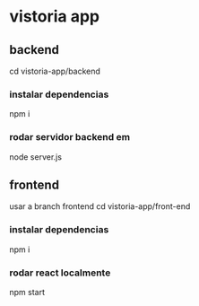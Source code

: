 # vistoria app

## backend
cd  vistoria-app/backend

### instalar dependencias
npm i

### rodar servidor backend em
node server.js

## frontend
usar a branch frontend
cd vistoria-app/front-end

### instalar dependencias
npm i

### rodar react localmente

npm start
